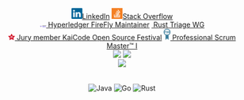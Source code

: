 <div>
  <div align="center">
    <a href="https://www.linkedin.com/in/alexey-semenyuk-60410b94/" title="LinkedIn Profile"><img width="22" src="images/linkedin.svg">LinkedIn</a>
    <a href="https://stackoverflow.com/users/2650960/alexey-semenyuk" title="Stack Overflow Profile"><img width="22" src="images/stackoverflow.svg">Stack Overflow</a>
  </div>
  <div align="center">
    <a href="https://wiki.hyperledger.org/display/FIR/Maintainers" title="Hyperledger"><img width="13.3" src="images/hyperledger-firefly.png"> Hyperledger FireFly Maintainer</a>
      <a href="https://www.rust-lang.org/governance/wgs/wg-triage" title="Rust"><img width="13.3" src=""> Rust Triage WG</a>
  </div>
  <div align="center">
    <a href="https://www.kaicode.org/2024.html" title="KaiCode Open Source Festival"><img width="13.3" src="images/logo_kaicode.svg"> Jury member KaiCode Open Source Festival</a>
    <a href="https://www.scrum.org/user/517210" title="PSMI"><img width="13.3" src="images/Scrumorg-PSMI_certification.png"> Professional Scrum Master™ I</a>
  </div>
  <div align="center">
    <img height="200em" src="https://awesome-github-stats.azurewebsites.net/user-stats/alex-semenyuk" />
    <img height="210em" src="https://stackoverflow-card.vercel.app/?userID=2650960"/>
  </div>
  <div align="center">
   <img height="153em" src="https://github-profile-trophy.vercel.app/?username=alex-semenyuk"/>
   
   \
    ![Java](https://img.shields.io/badge/java-%23ED8B00.svg?style=for-the-badge&logo=java&logoColor=white)  ![Go](https://img.shields.io/badge/go-%2300ADD8.svg?style=for-the-badge&logo=go&logoColor=white)  ![Rust](https://img.shields.io/badge/rust-%23000000.svg?style=for-the-badge&logo=rust&logoColor=white)
    
  </div>
</div>
 
  
